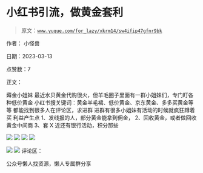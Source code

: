 # 小红书引流，做黄金套利

> 原文：[`www.yuque.com/for_lazy/xkrm14/sw4ifip47gfnr9bk`](https://www.yuque.com/for_lazy/xkrm14/sw4ifip47gfnr9bk)



作者： 小怪兽



日期：2023-03-13



点赞数：7

<ne-hole id="uffb16f0c" data-lake-id="uffb16f0c">

正文：



薅金小姐妹 最近水贝黄金代购很火，但羊毛圈子里面有一群小姐妹们，专门盯各种低价黄金 小红书搜关键词：黄金羊毛裙、低价黄金、京东黄金、多多买黄金等等 都能找到很多人在评论区，求进群 进群有很多小姐妹有活动的时候就疯狂蹲着买 利益产生点 1、发线报的人，部分黄金能拿到佣金， 2、回收黄金，或者做回收黄金中间商 3、套 X 近还有银行活动，积分那些



![](img/a825180732c3f507cadc578225a0e701.png)  <ne-p id="u8ee01126" data-lake-id="u8ee01126">![](img/84a70f9a3b03f69b2e04b7f6457168ff.png)  <ne-p id="u0d9231ab" data-lake-id="u0d9231ab">![](img/99ed1e5d28e69fe0c7a66a7f73afb2b4.png)  <ne-p id="u244cef5f" data-lake-id="u244cef5f">![](img/f5ad634e679477fb48506fe08f78a016.png)



![](img/bb26fd011eb8a084a7900f4046b0a9a4.png)  <ne-p id="u5356266a" data-lake-id="u5356266a">![](img/a8a1f078cde04d4d334e940d0ae9df79.png)  <ne-hole id="u0810feab" data-lake-id="u0810feab"><ne-p id="ueed5d4e2" data-lake-id="ueed5d4e2">评论区：

<ne-hole id="ua850406c" data-lake-id="ua850406c">

公众号懒人找资源，懒人专属群分享

</ne-hole></ne-hole></ne-p></ne-p></ne-p></ne-p></ne-p></ne-hole>